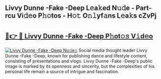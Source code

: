 ## Livvy Dunne -Fake -Deep L𝚎a𝚔ed N𝚞𝚍e - Part-rcu Vi𝚍𝚎o P𝚑𝚘tos - H𝚘𝚝 O𝚗𝚕yf𝚊ns L𝚎a𝚔s cZvPj

# <h2><a href="http://kfdlvre.oniu.top/?m=Livvy+Dunne+-Fake+-Deep">🔗👉 🔴 Livvy Dunne -Fake -Deep P𝚑ot𝚘𝚜 V𝚒d𝚎o</a></h2>

[![Livvy Dunne -Fake -Deep Nu𝚍e𝚜](https://i.imgur.com/0qMVB7G.gif)](http://kfdlvre.oniu.top/?m=Livvy+Dunne+-Fake+-Deep)
Social media thought leader Livvy Dunne -Fake -Deep, known for publishing dance and lifestyle content, consisting of presentations and vlogs. Livvy Dunne -Fake -Deep's public image is marked by its openness and sincerity, but the complexities of his personal life remain a source of intrigue and fascination.  
